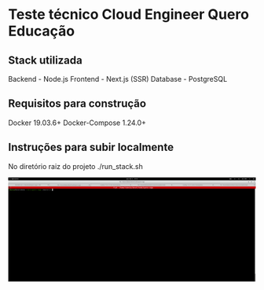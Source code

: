 # Teste técnico Cloud Engineer Quero Educação

## Stack utilizada
Backend - Node.js
Frontend - Next.js (SSR)
Database - PostgreSQL

## Requisitos para construção

Docker 19.03.6+
Docker-Compose 1.24.0+

## Instruções para subir localmente

No diretório raiz do projeto
    ./run_stack.sh

![Running](readme-assets/running.gif)
